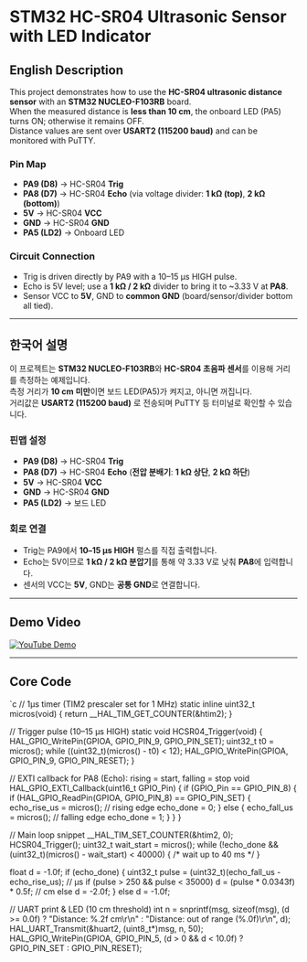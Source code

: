 ﻿# STM32 HC-SR04 Ultrasonic Sensor with LED Indicator

## English Description
This project demonstrates how to use the **HC-SR04 ultrasonic distance sensor** with an **STM32 NUCLEO-F103RB** board.  
When the measured distance is **less than 10 cm**, the onboard LED (PA5) turns ON; otherwise it remains OFF.  
Distance values are sent over **USART2 (115200 baud)** and can be monitored with PuTTY.

### Pin Map
- **PA9 (D8)** → HC-SR04 **Trig**
- **PA8 (D7)** → HC-SR04 **Echo** (via voltage divider: **1 kΩ (top)**, **2 kΩ (bottom)**)
- **5V** → HC-SR04 **VCC**
- **GND** → HC-SR04 **GND**
- **PA5 (LD2)** → Onboard LED

### Circuit Connection
- Trig is driven directly by PA9 with a 10–15 µs HIGH pulse.  
- Echo is 5V level; use a **1 kΩ / 2 kΩ** divider to bring it to ~3.33 V at **PA8**.  
- Sensor VCC to **5V**, GND to **common GND** (board/sensor/divider bottom all tied).

---

## 한국어 설명
이 프로젝트는 **STM32 NUCLEO-F103RB**와 **HC-SR04 초음파 센서**를 이용해 거리를 측정하는 예제입니다.  
측정 거리가 **10 cm 미만**이면 보드 LED(PA5)가 켜지고, 아니면 꺼집니다.  
거리값은 **USART2 (115200 baud)** 로 전송되며 PuTTY 등 터미널로 확인할 수 있습니다.

### 핀맵 설정
- **PA9 (D8)** → HC-SR04 **Trig**
- **PA8 (D7)** → HC-SR04 **Echo** (**전압 분배기**: **1 kΩ 상단**, **2 kΩ 하단**)
- **5V** → HC-SR04 **VCC**
- **GND** → HC-SR04 **GND**
- **PA5 (LD2)** → 보드 LED

### 회로 연결
- Trig는 PA9에서 **10–15 µs HIGH** 펄스를 직접 출력합니다.  
- Echo는 5V이므로 **1 kΩ / 2 kΩ 분압기**를 통해 약 3.33 V로 낮춰 **PA8**에 입력합니다.  
- 센서의 VCC는 **5V**, GND는 **공통 GND**로 연결합니다.

---

## Demo Video
[![YouTube Demo](https://img.youtube.com/vi/f3xa9UeO0fQ/0.jpg)](https://www.youtube.com/watch?v=f3xa9UeO0fQ)

---

## Core Code
`c
// 1µs timer (TIM2 prescaler set for 1 MHz)
static inline uint32_t micros(void) { return __HAL_TIM_GET_COUNTER(&htim2); }

// Trigger pulse (10–15 µs HIGH)
static void HCSR04_Trigger(void) {
  HAL_GPIO_WritePin(GPIOA, GPIO_PIN_9, GPIO_PIN_SET);
  uint32_t t0 = micros();
  while ((uint32_t)(micros() - t0) < 12);
  HAL_GPIO_WritePin(GPIOA, GPIO_PIN_9, GPIO_PIN_RESET);
}

// EXTI callback for PA8 (Echo): rising = start, falling = stop
void HAL_GPIO_EXTI_Callback(uint16_t GPIO_Pin) {
  if (GPIO_Pin == GPIO_PIN_8) {
    if (HAL_GPIO_ReadPin(GPIOA, GPIO_PIN_8) == GPIO_PIN_SET) {
      echo_rise_us = micros();   // rising edge
      echo_done = 0;
    } else {
      echo_fall_us = micros();   // falling edge
      echo_done = 1;
    }
  }
}

// Main loop snippet
__HAL_TIM_SET_COUNTER(&htim2, 0);
HCSR04_Trigger();
uint32_t wait_start = micros();
while (!echo_done && (uint32_t)(micros() - wait_start) < 40000) { /* wait up to 40 ms */ }

float d = -1.0f;
if (echo_done) {
  uint32_t pulse = (uint32_t)(echo_fall_us - echo_rise_us); // µs
  if (pulse > 250 && pulse < 35000) d = (pulse * 0.0343f) * 0.5f; // cm
  else d = -2.0f;
} else d = -1.0f;

// UART print & LED (10 cm threshold)
int n = snprintf(msg, sizeof(msg),
                 (d >= 0.0f) ? "Distance: %.2f cm\r\n" : "Distance: out of range (%.0f)\r\n", d);
HAL_UART_Transmit(&huart2, (uint8_t*)msg, n, 50);
HAL_GPIO_WritePin(GPIOA, GPIO_PIN_5, (d > 0 && d < 10.0f) ? GPIO_PIN_SET : GPIO_PIN_RESET);
